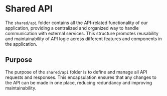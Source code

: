 # Shared API

The `shared/api` folder contains all the API-related functionality of our application, providing a centralized and organized way to handle communication with external services. This structure promotes reusability and maintainability of API logic across different features and components in the application.

## Purpose

The purpose of the `shared/api` folder is to define and manage all API requests and responses. This encapsulation ensures that any changes to the API can be made in one place, reducing redundancy and improving maintainability.
